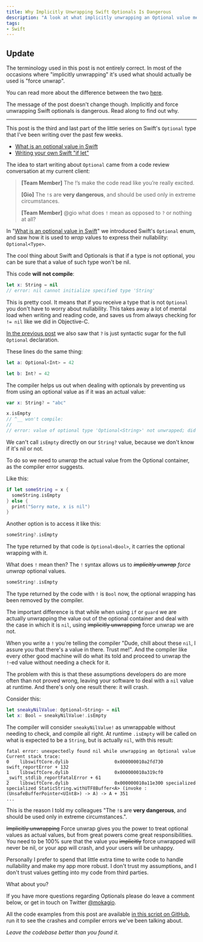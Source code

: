 ```yaml
---
title: Why Implicitly Unwrapping Swift Optionals Is Dangerous
description: "A look at what implicitly unwrapping an Optional value means and why it should be avoided."
tags:
- Swift
---
```


## Update

The terminology used in this post is not entirely correct. In most of the
occasions where "implicitly unwrapping" it's used what should actually be used
is "force unwrap".

You can read more about the difference between the two
[here](https://mokacoding.com/blog/impliticly-vs-force-unwrapping-swift-optionals.md).

The message of the post doesn't change though. Implicitly and force unwrapping
Swift optionals is dangerous. Read along to find out why.

---

This post is the third and last part of the little series on Swift's `Optional`
type that I've been writing over the past few weeks.

- [What is an optional value in Swift](https://mokacoding.com/blog/what-is-an-optional-value-in-swift/)
- [Writing your own Swift "if let"](https://mokacoding.com/blog/writing-your-own-swift-if-let/)

The idea to start writing about `Optional` came from a code review conversation
at my current client:

> **[Team Member]** The !’s make the code read like you’re really excited.
>
> **[Gio]** The `!`s are **very dangerous**, and should be used only in extreme
> circumstances.
>
> **[Team Member]** @gio what does `!` mean as opposed to `?` or nothing at all?

In "[What is an optional value in
Swift](https://mokacoding.com/blog/what-is-an-optional-value-in-swift/)" we
introduced Swift's `Optional` enum, and saw how it is used to _wrap_ values to
express their nullability: `Optional<Type>`.

The cool thing about Swift and Optionals is that if a type is not optional, you
can be sure that a value of such type won't be nil.

This code **will not compile**:

```swift
let x: String = nil
// error: nil cannot initialize specified type 'String'
```

This is pretty cool. It means that if you receive a type that is not `Optional`
you don't have to worry about nullability. This takes away a lot of mental load
when writing and reading code, and saves us from always checking for `!= nil`
like we did in Objective-C.

[In the previous
post](https://mokacoding.com/blog/what-is-an-optional-value-in-swift/) we
also saw that `?` is just syntactic sugar for the full `Optional` declaration.

These lines do the same thing:

```swift
let a: Optional<Int> = 42

let b: Int? = 42
```

The compiler helps us out when dealing with optionals by preventing us from
using an optional value as if it was an actual value:

```swift
var x: String? = "abc"

x.isEmpty
// ^__ won't compile:
//
// error: value of optional type 'Optional<String>' not unwrapped; did you mean to use '!' or '?'?
```

We can't call `isEmpty` directly on our `String?` value, because we don't know
if it's nil or not.

To do so we need to _unwrap_ the actual value from the Optional container, as
the compiler error suggests.

Like this:

```swift
if let someString = x {
  someString.isEmpty
} else {
  print("Sorry mate, x is nil")
}
```

Another option is to access it like this:

```swift
someString?.isEmpty
```

The type returned by that code is `Optional<Bool>`, it carries the optional
wrapping with it.

What does `!` mean then? The `!` syntax allows us to <del>_implicitly
unwrap_</del> _force unwrap_ optional values.

```swift
someString!.isEmpty
```

The type returned by the code with `!` is `Bool` now, the optional wrapping has
been removed by the compiler.

The important difference is that while when using `if` or `guard` we are
actually unwrapping the value out of the optional container and deal with the
case in which it is `nil`, using <del>implicitly unwrapping</del> force unwrap
we are not.

When you write a `!` you're telling the compiler "Dude, chill about these
`nil`, I assure you that there's a value in there. Trust me!". And the compiler
like every other good machine will do what its told and proceed to unwrap the
`!`-ed value without needing a check for it.

The problem with this is that these assumptions developers do are more often
than not proved wrong, leaving your software to deal with a `nil` value at
runtime.  And there's only one result there: it will crash.

Consider this:

```swift
let sneakyNilValue: Optional<String> = nil
let x: Bool = sneakyNilValue!.isEmpty
```

The compiler will consider `sneakyNilValue!` as unwrappable without needing to
check, and compile all right. At runtime `.isEmpty` will be called on what is
expected to be a `String`, but is actually `nil`, with this result:

```
fatal error: unexpectedly found nil while unwrapping an Optional value
Current stack trace:
0    libswiftCore.dylib                 0x000000010a2fd730 swift_reportError + 132
1    libswiftCore.dylib                 0x000000010a319cf0 _swift_stdlib_reportFatalError + 61
2    libswiftCore.dylib                 0x000000010a11e300 specialized specialized StaticString.withUTF8Buffer<A> (invoke : (UnsafeBufferPointer<UInt8>) -> A) -> A + 351
...
```

This is the reason I told my colleagues "The `!`s are **very dangerous**, and
should be used only in extreme circumstances.".

<del>Implicitly unwrapping</del> Force unwrap gives you the power to treat
optional values as actual values, but from great powers come great
responsibilities. You need to be 100% sure that the value you
<del>implicitly</del> force unwrapped will never be nil, or your app will
crash, and your users will be unhappy.

Personally I prefer to spend that little extra time to write code to handle
nullability and make my app more robust. I don't trust my assumptions, and I
don't trust values getting into my code from third parties.

What about you?

If you have more questions regarding Optionals please do leave a comment below,
or get in touch on Twitter [@mokagio](https://twitter.com/mokagio).

All the code examples from this post are available [in this script on
GitHub](https://github.com/mokacoding/swift-implicitly-unwrapping-danger), run
it to see the crashes and compiler errors we've been talking about.

_Leave the codebase better than you found it._
